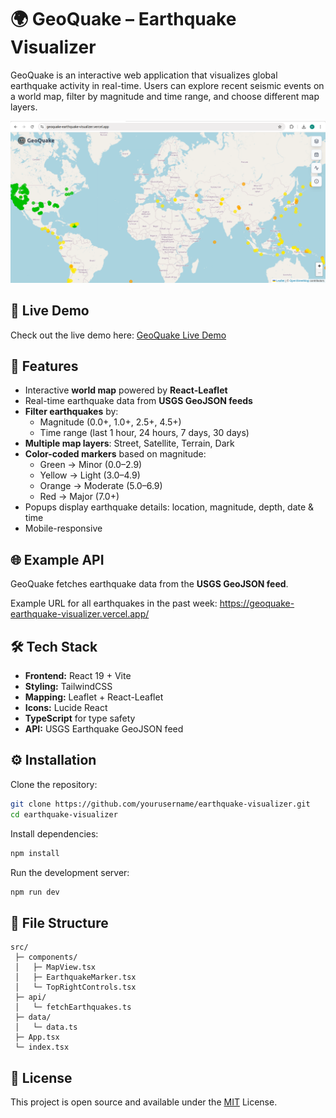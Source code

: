 
# 🌍 GeoQuake – Earthquake Visualizer

GeoQuake is an interactive web application that visualizes global earthquake activity in real-time. Users can explore recent seismic events on a world map, filter by magnitude and time range, and choose different map layers.  


![GeoQuake Screenshot](public/screenshot.png)


## 🔗 Live Demo

Check out the live demo here: [GeoQuake Live Demo](https://geoquake-earthquake-visualizer.vercel.app/)


## 🚀 Features

- Interactive **world map** powered by **React-Leaflet**
- Real-time earthquake data from **USGS GeoJSON feeds**
- **Filter earthquakes** by:
  - Magnitude (0.0+, 1.0+, 2.5+, 4.5+)
  - Time range (last 1 hour, 24 hours, 7 days, 30 days)
- **Multiple map layers**: Street, Satellite, Terrain, Dark
- **Color-coded markers** based on magnitude:
  - Green → Minor (0.0–2.9)
  - Yellow → Light (3.0–4.9)
  - Orange → Moderate (5.0–6.9)
  - Red → Major (7.0+)
- Popups display earthquake details: location, magnitude, depth, date & time
- Mobile-responsive


## 🌐 Example API

GeoQuake fetches earthquake data from the **USGS GeoJSON feed**.  

Example URL for all earthquakes in the past week: https://geoquake-earthquake-visualizer.vercel.app/


## 🛠️ Tech Stack

- **Frontend:** React 19 + Vite
- **Styling:** TailwindCSS
- **Mapping:** Leaflet + React-Leaflet
- **Icons:** Lucide React
- **TypeScript** for type safety
- **API:** USGS Earthquake GeoJSON feed


## ⚙️ Installation

Clone the repository:
```bash
git clone https://github.com/yourusername/earthquake-visualizer.git
cd earthquake-visualizer
```

Install dependencies:
```bash
npm install
```

Run the development server:
```bash
npm run dev
```

## 📂 File Structure

```
src/
 ├─ components/
 │   ├─ MapView.tsx
 │   ├─ EarthquakeMarker.tsx
 │   └─ TopRightControls.tsx
 ├─ api/
 │   └─ fetchEarthquakes.ts
 ├─ data/
 │   └─ data.ts
 ├─ App.tsx
 └─ index.tsx
```
## 📄 License
This project is open source and available under the
[MIT](https://choosealicense.com/licenses/mit/)
License.

